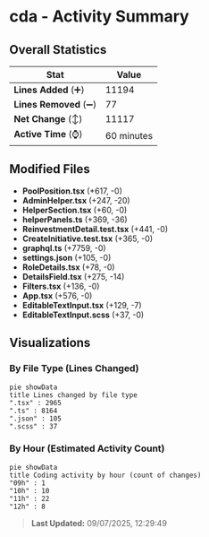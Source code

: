 # cda - Activity Summary 

## Overall Statistics

| Stat                   | Value                                                             |
| ---------------------- | ----------------------------------------------------------------- |
| **Lines Added** (➕)   | 11194                                          |
| **Lines Removed** (➖) | 77                                        |
| **Net Change** (↕)    | 11117                |
| **Active Time** (⌚)   | 60 minutes |


## Modified Files
- **PoolPosition.tsx** (+617, -0)
- **AdminHelper.tsx** (+247, -20)
- **HelperSection.tsx** (+60, -0)
- **helperPanels.ts** (+369, -36)
- **ReinvestmentDetail.test.tsx** (+441, -0)
- **CreateInitiative.test.tsx** (+365, -0)
- **graphql.ts** (+7759, -0)
- **settings.json** (+105, -0)
- **RoleDetails.tsx** (+78, -0)
- **DetailsField.tsx** (+275, -14)
- **Filters.tsx** (+136, -0)
- **App.tsx** (+576, -0)
- **EditableTextInput.tsx** (+129, -7)
- **EditableTextInput.scss** (+37, -0)

## Visualizations

### By File Type (Lines Changed)

```mermaid
pie showData
title Lines changed by file type
".tsx" : 2965
".ts" : 8164
".json" : 105
".scss" : 37
```

### By Hour (Estimated Activity Count)

```mermaid
pie showData
title Coding activity by hour (count of changes)
"09h" : 1
"10h" : 10
"11h" : 22
"12h" : 8
```


> **Last Updated:** 09/07/2025, 12:29:49